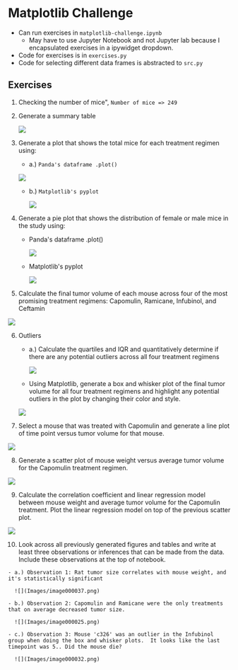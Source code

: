 # Matplotlib Challenge

- Can run exercises in `matplotlib-challenge.ipynb`
  - May have to use Jupyter Notebook and not Jupyter lab because I encapsulated exercises in a ipywidget dropdown.
- Code for exercises is in `exercises.py`
- Code for selecting different data frames is abstracted to `src.py`

## Exercises

1. Checking the number of mice", 
   `Number of mice => 249`

2. Generate a  summary table

   ![](Images/image000025.png)

3. Generate a plot that shows the total mice for each treatment regimen using: 

   - a.) `Panda's dataframe .plot() `

    ![](Images/image000027.png)

   - b.) `Matplotlib's pyplot`

     ![](Images/image000028.png)

4. Generate a pie plot that shows the distribution of female or male mice in the study using:

   - Panda's dataframe .plot()

     ![](Images/image000029.png)

   - Matplotlib's pyplot

     ![](Images/image000030.png)

5.  Calculate the final tumor volume of each mouse across four of the most promising treatment regimens: Capomulin, Ramicane, Infubinol, and Ceftamin

   ![](Images/image000031.png)

6. Outliers

   - a.) Calculate the quartiles and IQR and quantitatively determine if there are any potential outliers across all four treatment regimens

      ![](Images/image000034.png)

   - Using Matplotlib, generate a box and whisker plot of the final tumor volume for all four treatment regimens and highlight any potential outliers in the plot by changing their color and style.

   ![](Images/image000032.png)

7.   Select a mouse that was treated with Capomulin and generate a line plot of time point versus tumor volume for that mouse.

   ![](Images/image000035.png)

8.  Generate a scatter plot of mouse weight versus average tumor volume for the Capomulin treatment regimen.

   ![](Images/image000036.png)

9.  Calculate the correlation coefficient and linear regression model between mouse weight and average tumor volume for the Capomulin treatment. Plot the linear regression model on top of the previous scatter plot.

   ![](Images/image000037.png)

10.  Look across all previously generated figures and tables and write at least three observations or inferences that can be made from the data. Include these observations at the top of notebook.

    - a.) Observation 1: Rat tumor size correlates with mouse weight, and it's statistically significant

      ![](Images/image000037.png)

    - b.) Observation 2: Capomulin and Ramicane were the only treatments that on average decreased tumor size.

      ![](Images/image000025.png)

    - c.) Observation 3: Mouse 'c326' was an outlier in the Infubinol group when doing the box and whisker plots.  It looks like the last timepoint was 5.. Did the mouse die?

      ![](Images/image000032.png)